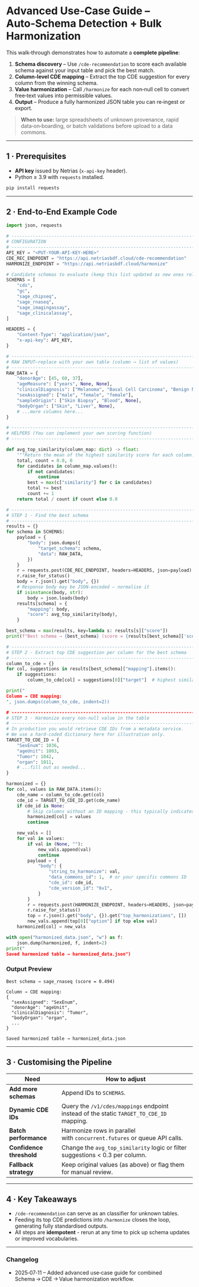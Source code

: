 

# Advanced Use‑Case Guide – **Auto‑Schema Detection + Bulk Harmonization**

This walk‑through demonstrates how to automate a **complete pipeline**:

1. **Schema discovery** – Use `/cde-recommendation` to score each available schema against your input table and pick the best match.
2. **Column‑level CDE mapping** – Extract the top CDE suggestion for every column from the winning schema.
3. **Value harmonization** – Call `/harmonize` for each non‑null cell to convert free‑text values into permissible values.
4. **Output** – Produce a fully harmonized JSON table you can re‑ingest or export.

> **When to use:** large spreadsheets of unknown provenance, rapid data‑on‑boarding, or batch validations before upload to a data commons.

---

## 1 · Prerequisites

* **API key** issued by Netrias (`x-api-key` header).
* Python ≥ 3.9 with `requests` installed.

```python
pip install requests
```

---

## 2 · End‑to‑End Example Code

```python
import json, requests

# ---------------------------------------------------------------------
# CONFIGURATION
# ---------------------------------------------------------------------
API_KEY = "<PUT‑YOUR‑API‑KEY‑HERE>"
CDE_REC_ENDPOINT = "https://api.netriasbdf.cloud/cde-recommendation"
HARMONIZE_ENDPOINT = "https://api.netriasbdf.cloud/harmonize"

# Candidate schemas to evaluate (keep this list updated as new ones roll in)
SCHEMAS = [
    "cds",
    "gc",
    "sage_chipseq",
    "sage_rnaseq",
    "sage_imagingassay",
    "sage_clinicalassay",
]

HEADERS = {
    "Content-Type": "application/json",
    "x-api-key": API_KEY,
}

# ---------------------------------------------------------------------
# RAW INPUT—replace with your own table (column → list of values)
# ---------------------------------------------------------------------
RAW_DATA = {
    "donorAge": [45, 60, 37],
    "ageMeasure": ["years", None, None],
    "clinicalDiagnosis": ["Melanoma", "Basal Cell Carcinoma", "Benign Nevus"],
    "sexAssigned": ["male", "female", "female"],
    "sampleOrigin": ["Skin Biopsy", "Blood", None],
    "bodyOrgan": ["Skin", "Liver", None],
    # ...more columns here...
}

# ---------------------------------------------------------------------
# HELPERS (You can implement your own scoring function)
# ---------------------------------------------------------------------

def avg_top_similarity(column_map: dict) -> float:
    """Return the mean of the highest similarity score for each column."""
    total, count = 0.0, 0
    for candidates in column_map.values():
        if not candidates:
            continue
        best = max(c["similarity"] for c in candidates)
        total += best
        count += 1
    return total / count if count else 0.0

# ---------------------------------------------------------------------
# STEP 1 · Find the best schema
# ---------------------------------------------------------------------
results = {}
for schema in SCHEMAS:
    payload = {
        "body": json.dumps({
            "target_schema": schema,
            "data": RAW_DATA,
        })
    }
    r = requests.post(CDE_REC_ENDPOINT, headers=HEADERS, json=payload)
    r.raise_for_status()
    body = r.json().get("body", {})
    # Response body may be JSON‑encoded – normalise it
    if isinstance(body, str):
        body = json.loads(body)
    results[schema] = {
        "mapping": body,
        "score": avg_top_similarity(body),
    }

best_schema = max(results, key=lambda s: results[s]["score"])
print(f"Best schema → {best_schema} (score = {results[best_schema]['score']:.3f})")

# ---------------------------------------------------------------------
# STEP 2 · Extract top CDE suggestion per column for the best schema
# ---------------------------------------------------------------------
column_to_cde = {}
for col, suggestions in results[best_schema]["mapping"].items():
    if suggestions:
        column_to_cde[col] = suggestions[0]["target"]  # highest similarity

print("
Column → CDE mapping:
", json.dumps(column_to_cde, indent=2))

# ---------------------------------------------------------------------
# STEP 3 · Harmonize every non‑null value in the table
# ---------------------------------------------------------------------
# In production you would retrieve CDE IDs from a metadata service.
# We use a hard‑coded dictionary here for illustration only.
TARGET_TO_CDE_ID = {
    "SexEnum": 1036,
    "ageUnit": 1003,
    "Tumor": 1042,
    "organ": 1011,
    # ...fill out as needed...
}

harmonized = {}
for col, values in RAW_DATA.items():
    cde_name = column_to_cde.get(col)
    cde_id = TARGET_TO_CDE_ID.get(cde_name)
    if cde_id is None:
        # Skip columns without an ID mapping - this typically indicates its a CDE with NO permissible vlaues
        harmonized[col] = values
        continue

    new_vals = []
    for val in values:
        if val in (None, ""):
            new_vals.append(val)
            continue
        payload = {
            "body": {
                "string_to_harmonize": val,
                "data_commons_id": 1,  # or your specific commons ID
                "cde_id": cde_id,
                "cde_version_id": "6v1",
            }
        }
        r = requests.post(HARMONIZE_ENDPOINT, headers=HEADERS, json=payload)
        r.raise_for_status()
        top = r.json().get("body", {}).get("top_harmonizations", [])
        new_vals.append(top[0]["option"] if top else val)
    harmonized[col] = new_vals

with open("harmonized_data.json", "w") as f:
    json.dump(harmonized, f, indent=2)
print("
Saved harmonized table → harmonized_data.json")
```

### Output Preview

```
Best schema → sage_rnaseq (score = 0.494)

Column → CDE mapping:
{
  "sexAssigned": "SexEnum",
  "donorAge": "ageUnit",
  "clinicalDiagnosis": "Tumor",
  "bodyOrgan": "organ",
  ...
}

Saved harmonized table → harmonized_data.json
```

---

## 3 · Customising the Pipeline

| Need                     | How to adjust                                                                                  |
| ------------------------ | ---------------------------------------------------------------------------------------------- |
| **Add more schemas**     | Append IDs to `SCHEMAS`.                                                                       |
| **Dynamic CDE IDs**      | Query the `/v1/cdes/mappings` endpoint instead of the static `TARGET_TO_CDE_ID` mapping. |
| **Batch performance**    | Harmonize rows in parallel with `concurrent.futures` or queue API calls.                       |
| **Confidence threshold** | Change the `avg_top_similarity` logic or filter suggestions < 0.3 per column.                  |
| **Fallback strategy**    | Keep original values (as above) or flag them for manual review.                                |

---

## 4 · Key Takeaways

* `/cde-recommendation` can serve as an classifier for unknown tables.
* Feeding its top CDE predictions into `/harmonize` closes the loop, generating fully standardised outputs.
* All steps are **idempotent** - rerun at any time to pick up schema updates or improved vocabularies.

---

### Changelog

* 2025‑07‑11 – Added advanced use‑case guide for combined Schema → CDE → Value harmonization workflow.
